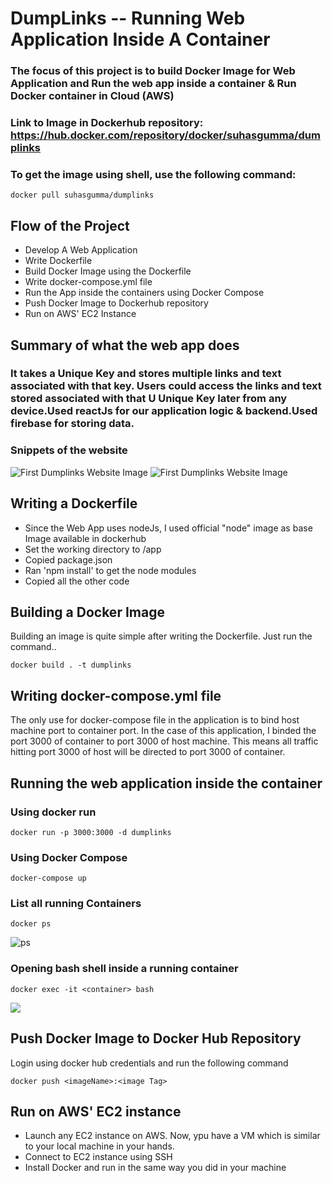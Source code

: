# DumpLinks -- Running Web Application Inside A Container

### The focus of this project is to build Docker Image for Web Application and Run the web app inside a container & Run Docker container in Cloud (AWS)

### Link to Image in Dockerhub repository: https://hub.docker.com/repository/docker/suhasgumma/dumplinks

### To get the image using shell, use the following command:
```
docker pull suhasgumma/dumplinks
```

## Flow of the Project

- Develop A Web Application
- Write Dockerfile 
- Build Docker Image using the Dockerfile
- Write docker-compose.yml file 
- Run the App inside the containers using Docker Compose
- Push Docker Image to Dockerhub repository
- Run on AWS' EC2 Instance


## Summary of what the web app does

### It takes a Unique Key and stores multiple links and text associated with that key. Users could access the links and text stored associated with that U Unique Key later from any device.Used reactJs for our application logic & backend.Used firebase for storing data. 



### Snippets of the website
![First Dumplinks Website Image](https://github.com/suhasgumma/DumpLinks-Web-App-as-Container/blob/master/ReadMe%20Images/Dumplinks2.png)
![First Dumplinks Website Image](https://github.com/suhasgumma/DumpLinks-Web-App-as-Container/blob/master/ReadMe%20Images/Dumplinks1.png)


## Writing a Dockerfile

- Since the Web App uses nodeJs, I used official "node" image as base Image available in dockerhub
- Set the working directory to /app
- Copied package.json
- Ran 'npm install' to get the node modules
- Copied all the other code

## Building a Docker Image

Building an image is quite simple after writing the Dockerfile. Just run the command..
```
docker build . -t dumplinks
```

## Writing docker-compose.yml file
The only use for docker-compose file in the application is to bind host machine port to container port.
In the case of this application, I binded the port 3000 of container to port 3000 of host machine. This means all traffic hitting port 3000 of host will be directed to port 3000 of container.

## Running the web application inside the container

### Using docker run
```
docker run -p 3000:3000 -d dumplinks
```
### Using Docker Compose

```
docker-compose up
```

### List all running Containers
```
docker ps
```
![ps](https://github.com/suhasgumma/DumpLinks-Web-App-as-Container/blob/master/ReadMe%20Images/docker%20ps.png)

### Opening bash shell inside a running container

```
docker exec -it <container> bash
```

![](https://github.com/suhasgumma/DumpLinks-Web-App-as-Container/blob/master/ReadMe%20Images/inside%20the%20container.png)


## Push Docker Image to Docker Hub Repository

Login using docker hub credentials and run the following command

```
docker push <imageName>:<image Tag>
```


## Run on AWS' EC2 instance
- Launch any EC2 instance on AWS. Now, ypu have a VM which is similar to your local machine in your hands.
- Connect to EC2 instance using SSH
- Install Docker and run in the same way you did in your machine







